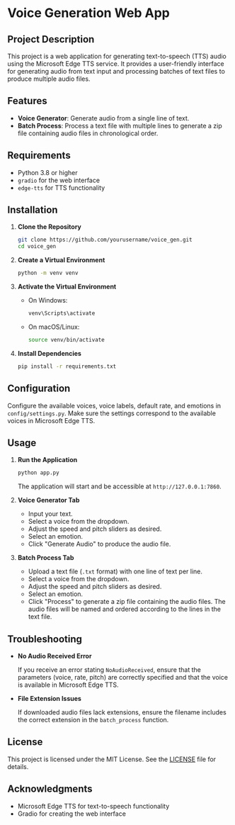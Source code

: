 # Voice Generation Web App

## Project Description

This project is a web application for generating text-to-speech (TTS) audio using the Microsoft Edge TTS service. It provides a user-friendly interface for generating audio from text input and processing batches of text files to produce multiple audio files.

## Features

- **Voice Generator**: Generate audio from a single line of text.
- **Batch Process**: Process a text file with multiple lines to generate a zip file containing audio files in chronological order.

## Requirements

- Python 3.8 or higher
- `gradio` for the web interface
- `edge-tts` for TTS functionality

## Installation

1. **Clone the Repository**

   ```bash
   git clone https://github.com/yourusername/voice_gen.git
   cd voice_gen
   ```

2. **Create a Virtual Environment**

   ```bash
   python -m venv venv
   ```

3. **Activate the Virtual Environment**

   - On Windows:

     ```bash
     venv\Scripts\activate
     ```

   - On macOS/Linux:

     ```bash
     source venv/bin/activate
     ```

4. **Install Dependencies**

   ```bash
   pip install -r requirements.txt
   ```

## Configuration

Configure the available voices, voice labels, default rate, and emotions in `config/settings.py`. Make sure the settings correspond to the available voices in Microsoft Edge TTS.

## Usage

1. **Run the Application**

   ```bash
   python app.py
   ```

   The application will start and be accessible at `http://127.0.0.1:7860`.

2. **Voice Generator Tab**

   - Input your text.
   - Select a voice from the dropdown.
   - Adjust the speed and pitch sliders as desired.
   - Select an emotion.
   - Click "Generate Audio" to produce the audio file.

3. **Batch Process Tab**

   - Upload a text file (`.txt` format) with one line of text per line.
   - Select a voice from the dropdown.
   - Adjust the speed and pitch sliders as desired.
   - Select an emotion.
   - Click "Process" to generate a zip file containing the audio files. The audio files will be named and ordered according to the lines in the text file.

## Troubleshooting

- **No Audio Received Error**

  If you receive an error stating `NoAudioReceived`, ensure that the parameters (voice, rate, pitch) are correctly specified and that the voice is available in Microsoft Edge TTS.

- **File Extension Issues**

  If downloaded audio files lack extensions, ensure the filename includes the correct extension in the `batch_process` function.

## License

This project is licensed under the MIT License. See the [LICENSE](LICENSE) file for details.

## Acknowledgments

- Microsoft Edge TTS for text-to-speech functionality
- Gradio for creating the web interface
